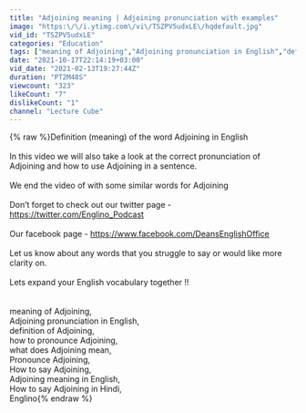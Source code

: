 ```yaml
---
title: "Adjoining meaning | Adjoining pronunciation with examples"
image: "https:\/\/i.ytimg.com\/vi\/TSZPV5udxLE\/hqdefault.jpg"
vid_id: "TSZPV5udxLE"
categories: "Education"
tags: ["meaning of Adjoining","Adjoining pronunciation in English","definition of Adjoining"]
date: "2021-10-17T22:14:19+03:00"
vid_date: "2021-02-13T19:27:44Z"
duration: "PT2M48S"
viewcount: "323"
likeCount: "7"
dislikeCount: "1"
channel: "Lecture Cube"
---
```

{% raw %}Definition (meaning) of the word Adjoining in English<br /><br />In this video we will also take a look at the correct pronunciation of Adjoining and how to use Adjoining in a sentence. <br /><br />We end the video of with some similar words for Adjoining<br /><br />Don’t forget to check out our twitter page - <a rel="nofollow" target="blank" href="https://twitter.com/Englino_Podcast">https://twitter.com/Englino_Podcast</a><br /><br />Our facebook page - <a rel="nofollow" target="blank" href="https://www.facebook.com/DeansEnglishOffice">https://www.facebook.com/DeansEnglishOffice</a><br /><br />Let us know about any words that you struggle to say or would like more clarity on.<br /><br />Lets expand your English vocabulary together !!<br /><br /><br />meaning of Adjoining,<br />Adjoining pronunciation in English,<br />definition of Adjoining,<br />how to pronounce Adjoining,<br />what does Adjoining mean,<br />Pronounce Adjoining,<br />How to say Adjoining,<br />Adjoining meaning in English,<br />How to say Adjoining in Hindi,<br />Englino{% endraw %}
